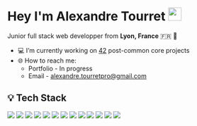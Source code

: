 # Hey I'm Alexandre Tourret <img src="https://media.giphy.com/media/hvRJCLFzcasrR4ia7z/giphy.gif" width="30px"/>

Junior full stack web developper from **Lyon, France** 🇫🇷 🥖

- 💻 I’m currently working on <a href="42lyon.fr" target="_blank">42</a> post-common core projects
- 🌐 How to reach me: 
	- Portfolio - In progress
	- Email - alexandre.tourretpro@gmail.com

## 💡 Tech Stack

<img src="https://img.shields.io/badge/HTML-E34F26?logo=HTML5&logoColor=white&style=flat" /> <img src="https://img.shields.io/badge/CSS-1572B6?logo=CSS3&logoColor=white&style=flat" /> <img src="https://img.shields.io/badge/JavaScript-F7DF1E?logo=javascript&logoColor=white&style=flat" /> <img src="https://img.shields.io/badge/React-61DAFB?logo=React&logoColor=white&style=flat" /> <img src="https://img.shields.io/badge/NestJS-E0234E?logo=NestJS&logoColor=white&style=flat" /> <img src="https://img.shields.io/badge/Typescript-3178C6?logo=typescript&logoColor=white&style=flat" /> <img src="https://img.shields.io/badge/PHP-777BB4?logo=PHP&logoColor=white&style=flat" /> <img src="https://img.shields.io/badge/MySQL-4479A1?logo=MySQL&logoColor=white&style=flat" /> <img src="https://img.shields.io/badge/PostgreSQL-4169E1?logo=PostgreSQL&logoColor=white&style=flat" /> <img src="https://img.shields.io/badge/C-A8B9CC?logo=C&logoColor=white&style=flat" /> <img src="https://img.shields.io/badge/C++-00599C?logo=C%2B%2B&logoColor=white&style=flat" /> <img src="https://img.shields.io/badge/Docker-2496ED?logo=docker&logoColor=white&style=flat" /> <img src="https://img.shields.io/badge/WordPress-21759B?logo=WordPress&logoColor=white&style=flat" />
